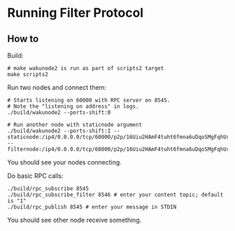 # Running Filter Protocol

## How to

Build:

```
# make wakunode2 is run as part of scripts2 target
make scripts2
```

Run two nodes and connect them:

```
# Starts listening on 60000 with RPC server on 8545.
# Note the "listening on address" in logs.
./build/wakunode2 --ports-shift:0

# Run another node with staticnode argument
./build/wakunode2 --ports-shift:1 --staticnode:/ip4/0.0.0.0/tcp/60000/p2p/16Uiu2HAmF4tuht6fmna6uDqoSMgFqhUrdaVR6VQRyGr6sCpfS2jp --filternode:/ip4/0.0.0.0/tcp/60000/p2p/16Uiu2HAmF4tuht6fmna6uDqoSMgFqhUrdaVR6VQRyGr6sCpfS2jp
```

You should see your nodes connecting.

Do basic RPC calls:

```
./build/rpc_subscribe 8545
./build/rpc_subscribe_filter 8546 # enter your content topic; default is "1"
./build/rpc_publish 8545 # enter your message in STDIN
```

You should see other node receive something.
